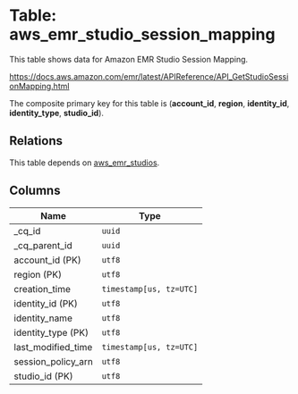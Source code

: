 # Table: aws_emr_studio_session_mapping

This table shows data for Amazon EMR Studio Session Mapping.

https://docs.aws.amazon.com/emr/latest/APIReference/API_GetStudioSessionMapping.html

The composite primary key for this table is (**account_id**, **region**, **identity_id**, **identity_type**, **studio_id**).

## Relations

This table depends on [aws_emr_studios](aws_emr_studios).

## Columns

| Name          | Type          |
| ------------- | ------------- |
|_cq_id|`uuid`|
|_cq_parent_id|`uuid`|
|account_id (PK)|`utf8`|
|region (PK)|`utf8`|
|creation_time|`timestamp[us, tz=UTC]`|
|identity_id (PK)|`utf8`|
|identity_name|`utf8`|
|identity_type (PK)|`utf8`|
|last_modified_time|`timestamp[us, tz=UTC]`|
|session_policy_arn|`utf8`|
|studio_id (PK)|`utf8`|